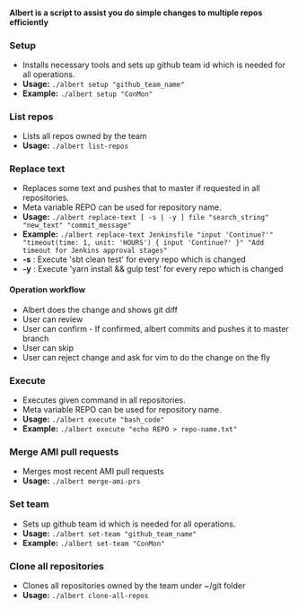 #### Albert is a script to assist you do simple changes to multiple repos efficiently

### Setup
- Installs necessary tools and sets up github team id which is needed for all operations.
- **Usage:** ```./albert setup "github_team_name"```
- **Example:** ```./albert setup "ConMon"```

### List repos
- Lists all repos owned by the team
- **Usage:** ```./albert list-repos```

### Replace text
- Replaces some text and pushes that to master if requested in all repositories. 
- Meta variable REPO can be used for repository name.
- **Usage:** ```./albert replace-text [ -s | -y ] file "search_string" "new_text" "commit_message"```
- **Example:** ```./albert replace-text Jenkinsfile "input 'Continue?'" "timeout(time: 1, unit: 'HOURS') { input 'Continue?' }" "Add timeout for Jenkins approval stages"```
- **-s** : Execute 'sbt clean test' for every repo which is changed
- **-y** : Execute 'yarn install && gulp test' for every repo which is changed
#### Operation workflow
- Albert does the change and shows git diff
- User can review
- User can confirm - If confirmed, albert commits and pushes it to master branch
- User can skip
- User can reject change and ask for vim to do the change on the fly

### Execute
- Executes given command in all repositories. 
- Meta variable REPO can be used for repository name.
- **Usage:** ```./albert execute "bash_code"```
- **Example:** ```./albert execute "echo REPO > repo-name.txt"```

### Merge AMI pull requests
- Merges most recent AMI pull requests
- **Usage:** ```./albert merge-ami-prs```

### Set team
- Sets up github team id which is needed for all operations.
- **Usage:** ```./albert set-team "github_team_name"```
- **Example:** ```./albert set-team "ConMon"```


### Clone all repositories
- Clones all repositories owned by the team under ~/git folder
- **Usage:** ```./albert clone-all-repos```

